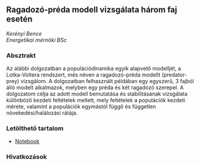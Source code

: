 ## Ragadozó-préda modell vizsgálata három faj esetén
_Kerényi Bence_  
_Energetikai mérnöki BSc_

### Absztrakt
Az alábbi dolgozatban a populációdinamika egyik alapvető modelljét, a Lotka-Voltera rendszert, més néven a ragadozó-préda modellt (predator-prey) vizsgálom. A dolgozatban felhasznált példában egy egyszerű, 3 fajból álló modelt alkalmazok, melyben egy préda és két ragadozó szerepel. A dolgozatom célja az adott modell bemutatása és stabilitásának vizsgálata különböző kezdeti feltételek mellett, mely feltételek a populációk kezdeti mérete, valamint a populációk egymástól függő és független növekedési/halálozási rátája.

### Letölthető tartalom
* [Notebook](./kerenyi_bence_project.nb)

### Hivatkozások
